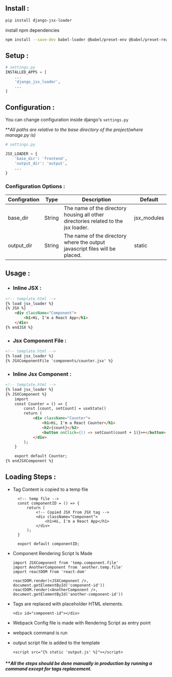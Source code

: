 ## Install :
```bash
pip install django-jsx-loader
```

install npm dependencies

```bash
npm install --save-dev babel-loader @babel/preset-env @babel/preset-react webpack-cli react react-dom
```
## Setup :
```python
# settings.py
INSTALLED_APPS = [
    ...
    'django_jsx_loader',
    ...
]
```

## Configuration :

You can change configuration inside django's `settings.py`

***All paths are relative to the base directory of the project(where manage.py is)*


```python
# settings.py

JSX_LOADER = {
    'base_dir': 'frontend',
    'output_dir': 'output',
    ...
}
```

### Configuration Options :


Configration | Type | Description | Default
--- | --- | --- | ---
base_dir | String | The name of the directory housing all other directories related to the jsx loader. | jsx_modules
output_dir | String | The name of the directory where the output javascript files will be placed. | static


## Usage :

- ### Inline JSX :
```html
<!-- template.html -->
{% load jsx_loader %}
{% JSX %}
    <div className="Component">
        <h1>Hi, I'm a React App</h1>
    </div>
{% endJSX %}
```

- ### Jsx Component File :

```html
<!-- template.html -->
{% load jsx_loader %}
{% JSXComponentFile 'components/counter.jsx' %}
```

- ### Inline Jsx Component :

```html
<!-- template.html -->
{% load jsx_loader %}
{% JSXComponent %}
    import
    const Counter = () => {
        const [count, setCount] = useState()
        return (
            <div className="Counter">
                <h1>Hi, I'm a React Counter</h1>
                <h2>{count}</h2>
                <button onClick={() => setCount(count + 1)}>+</button>
            </div>
        );
    }

    export default Counter;
{% endJSXComponent %}
```

## Loading Steps :
- Tag Content is copied to a temp file
  ```
    <!-- temp file -->
    const componentID = () => {
        return (
            <!-- Copied JSX from JSX tag -->
            <div className="Component">
                <h1>Hi, I'm a React App</h1>
            </div>
        );
    }

    export default componentID;
  ```
- Component Rendering Script Is Made
  ```
  import JSXComponent from 'temp.component.file'
  import AnotherComponent from 'another.temp.file'
  import reactDOM from 'react-dom'

  reactDOM.render(<JSXComponent />, document.getElementById('component-id'))
  reactDOM.render(<AnotherComponent />, document.getElementById('another-component-id'))
  ```

- Tags are replaced with placeholder HTML elements.
  ```
  <div id="component-id"></div>
  ```
- Webpack Config file is made with Rendering Script as entry point
- webpack command is run
- output script file is added to the template
  ```
  <script src="{% static 'output.js' %}"></script>
  ```

#### *****All the steps should be done manually in production by running a command except for tags replacement.***